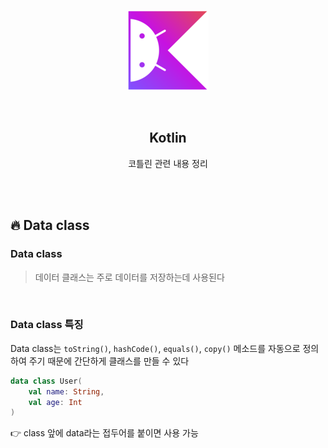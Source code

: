 <div align="center">
  <p>
    <img src="../README.assets/kotlin-hero.png">
  </p>
  <br>
  <h2>Kotlin</h2>
  <p>코틀린 관련 내용 정리</p>
  <br>
  <br>
</div>

## 🔥 Data class

### Data class

> 데이터 클래스는 주로 데이터를 저장하는데 사용된다

<br>

### Data class 특징

Data class는 `toString()`, `hashCode()`, `equals()`, `copy()` 메소드를 자동으로 정의하여 주기 때문에 간단하게 클래스를 만들 수 있다

```kotlin
data class User(
    val name: String,
    val age: Int
)
```

👉 class 앞에 data라는 접두어를 붙이면 사용 가능

